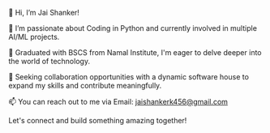 👋 Hi, I’m Jai Shanker!

👀 I’m passionate about Coding in Python and currently involved in multiple AI/ML projects.

🌱 Graduated with BSCS from Namal Institute, I'm eager to delve deeper into the world of technology.

💞️ Seeking collaboration opportunities with a dynamic software house to expand my skills and contribute meaningfully.

📫 You can reach out to me via Email: jaishankerk456@gmail.com

Let's connect and build something amazing together!
<!---
JaiKhatri1/JaiKhatri1 is a ✨ special ✨ repository because its `README.md` (this file) appears on your GitHub profile.
You can click the Preview link to take a look at your changes.
--->
